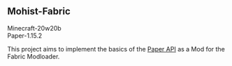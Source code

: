 ## Mohist-Fabric


Minecraft-20w20b  
Paper-1.15.2

This project aims to implement the basics of the [Paper API](https://github.com/PaperMC/Paper) as a Mod for the Fabric Modloader.  
